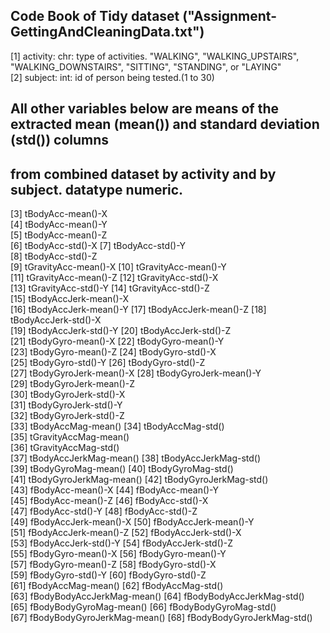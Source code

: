 ## Code Book of Tidy dataset ("Assignment-GettingAndCleaningData.txt")
[1] activity: chr: type of activities. "WALKING", "WALKING_UPSTAIRS", "WALKING_DOWNSTAIRS", "SITTING", "STANDING", or "LAYING"  
[2] subject: int: id of person being tested.(1 to 30)
## All other variables below are means of the extracted mean (mean()) and standard deviation (std()) columns 
## from combined dataset by activity and by subject. datatype numeric.
[3] tBodyAcc-mean()-X           
[4] tBodyAcc-mean()-Y          
[5] tBodyAcc-mean()-Z           
[6] tBodyAcc-std()-X
[7] tBodyAcc-std()-Y            
[8] tBodyAcc-std()-Z           
[9] tGravityAcc-mean()-X 
[10] tGravityAcc-mean()-Y      
[11] tGravityAcc-mean()-Z
[12] tGravityAcc-std()-X        
[13] tGravityAcc-std()-Y
[14] tGravityAcc-std()-Z    
[15] tBodyAccJerk-mean()-X       
[16] tBodyAccJerk-mean()-Y
[17] tBodyAccJerk-mean()-Z
[18] tBodyAccJerk-std()-X     
[19] tBodyAccJerk-std()-Y
[20] tBodyAccJerk-std()-Z     
[21] tBodyGyro-mean()-X
[22] tBodyGyro-mean()-Y         
[23] tBodyGyro-mean()-Z
[24] tBodyGyro-std()-X         
[25] tBodyGyro-std()-Y
[26] tBodyGyro-std()-Z       
[27] tBodyGyroJerk-mean()-X
[28] tBodyGyroJerk-mean()-Y    
[29] tBodyGyroJerk-mean()-Z      
[30] tBodyGyroJerk-std()-X     
[31] tBodyGyroJerk-std()-Y       
[32] tBodyGyroJerk-std()-Z     
[33] tBodyAccMag-mean()
[34] tBodyAccMag-std()         
[35] tGravityAccMag-mean()      
[36] tGravityAccMag-std()       
[37] tBodyAccJerkMag-mean()
[38] tBodyAccJerkMag-std()     
[39] tBodyGyroMag-mean()
[40] tBodyGyroMag-std()      
[41] tBodyGyroJerkMag-mean()
[42] tBodyGyroJerkMag-std()   
[43] fBodyAcc-mean()-X
[44] fBodyAcc-mean()-Y         
[45] fBodyAcc-mean()-Z
[46] fBodyAcc-std()-X        
[47] fBodyAcc-std()-Y
[48] fBodyAcc-std()-Z         
[49] fBodyAccJerk-mean()-X
[50] fBodyAccJerk-mean()-Y    
[51] fBodyAccJerk-mean()-Z
[52] fBodyAccJerk-std()-X   
[53] fBodyAccJerk-std()-Y
[54] fBodyAccJerk-std()-Z      
[55] fBodyGyro-mean()-X
[56] fBodyGyro-mean()-Y        
[57] fBodyGyro-mean()-Z
[58] fBodyGyro-std()-X          
[59] fBodyGyro-std()-Y
[60] fBodyGyro-std()-Z          
[61] fBodyAccMag-mean()
[62] fBodyAccMag-std()          
[63] fBodyBodyAccJerkMag-mean()
[64] fBodyBodyAccJerkMag-std()  
[65] fBodyBodyGyroMag-mean()
[66] fBodyBodyGyroMag-std()    
[67] fBodyBodyGyroJerkMag-mean()
[68] fBodyBodyGyroJerkMag-std()
